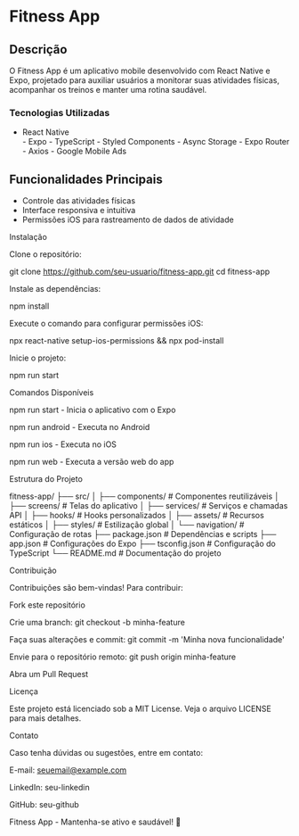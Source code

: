 <h1> Fitness App </h1>

<h2> Descrição </h2>

O Fitness App é um aplicativo mobile desenvolvido com React Native e Expo, projetado para auxiliar usuários a monitorar suas atividades físicas, acompanhar os treinos e manter uma rotina saudável.

<h3> Tecnologias Utilizadas </h3>
<ul>
<li> React Native </li>
- Expo
- TypeScript
- Styled Components
- Async Storage
- Expo Router
- Axios
- Google Mobile Ads
</ul>

## Funcionalidades Principais

- Controle das atividades físicas
- Interface responsiva e intuitiva
- Permissões iOS para rastreamento de dados de atividade

Instalação

Clone o repositório:

git clone https://github.com/seu-usuario/fitness-app.git
cd fitness-app

Instale as dependências:

npm install

Execute o comando para configurar permissões iOS:

npx react-native setup-ios-permissions && npx pod-install

Inicie o projeto:

npm run start

Comandos Disponíveis

npm run start - Inicia o aplicativo com o Expo

npm run android - Executa no Android

npm run ios - Executa no iOS

npm run web - Executa a versão web do app

Estrutura do Projeto

fitness-app/
├── src/
│ ├── components/ # Componentes reutilizáveis
│ ├── screens/ # Telas do aplicativo
│ ├── services/ # Serviços e chamadas API
│ ├── hooks/ # Hooks personalizados
│ ├── assets/ # Recursos estáticos
│ ├── styles/ # Estilização global
│ └── navigation/ # Configuração de rotas
├── package.json # Dependências e scripts
├── app.json # Configurações do Expo
├── tsconfig.json # Configuração do TypeScript
└── README.md # Documentação do projeto

Contribuição

Contribuições são bem-vindas! Para contribuir:

Fork este repositório

Crie uma branch: git checkout -b minha-feature

Faça suas alterações e commit: git commit -m 'Minha nova funcionalidade'

Envie para o repositório remoto: git push origin minha-feature

Abra um Pull Request

Licença

Este projeto está licenciado sob a MIT License. Veja o arquivo LICENSE para mais detalhes.

Contato

Caso tenha dúvidas ou sugestões, entre em contato:

E-mail: seuemail@example.com

LinkedIn: seu-linkedin

GitHub: seu-github

Fitness App - Mantenha-se ativo e saudável! 💪
